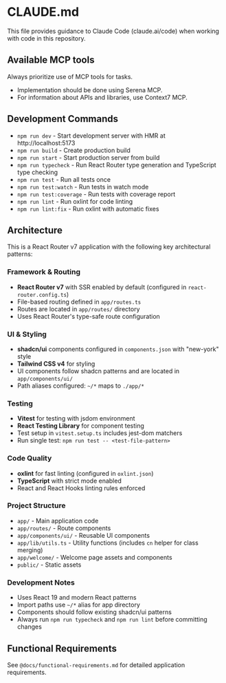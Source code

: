 # CLAUDE.md

This file provides guidance to Claude Code (claude.ai/code) when working with code in this repository.

## Available MCP tools
Always prioritize use of MCP tools for tasks. 
- Implementation should be done using Serena MCP.
- For information about APIs and libraries, use Context7 MCP.

## Development Commands

- `npm run dev` - Start development server with HMR at http://localhost:5173
- `npm run build` - Create production build
- `npm run start` - Start production server from build
- `npm run typecheck` - Run React Router type generation and TypeScript type checking
- `npm run test` - Run all tests once
- `npm run test:watch` - Run tests in watch mode
- `npm run test:coverage` - Run tests with coverage report
- `npm run lint` - Run oxlint for code linting
- `npm run lint:fix` - Run oxlint with automatic fixes

## Architecture

This is a React Router v7 application with the following key architectural patterns:

### Framework & Routing
- **React Router v7** with SSR enabled by default (configured in `react-router.config.ts`)
- File-based routing defined in `app/routes.ts` 
- Routes are located in `app/routes/` directory
- Uses React Router's type-safe route configuration

### UI & Styling
- **shadcn/ui** components configured in `components.json` with "new-york" style
- **Tailwind CSS v4** for styling
- UI components follow shadcn patterns and are located in `app/components/ui/`
- Path aliases configured: `~/*` maps to `./app/*`

### Testing
- **Vitest** for testing with jsdom environment
- **React Testing Library** for component testing
- Test setup in `vitest.setup.ts` includes jest-dom matchers
- Run single test: `npm run test -- <test-file-pattern>`

### Code Quality
- **oxlint** for fast linting (configured in `oxlint.json`)
- **TypeScript** with strict mode enabled
- React and React Hooks linting rules enforced

### Project Structure
- `app/` - Main application code
- `app/routes/` - Route components
- `app/components/ui/` - Reusable UI components  
- `app/lib/utils.ts` - Utility functions (includes `cn` helper for class merging)
- `app/welcome/` - Welcome page assets and components
- `public/` - Static assets

### Development Notes
- Uses React 19 and modern React patterns
- Import paths use `~/*` alias for app directory
- Components should follow existing shadcn/ui patterns
- Always run `npm run typecheck` and `npm run lint` before committing changes

## Functional Requirements

See `@docs/functional-requirements.md` for detailed application requirements.

